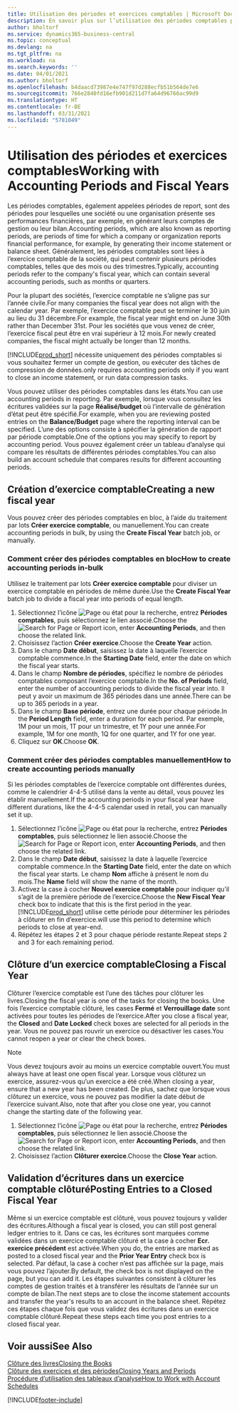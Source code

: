 ```yaml
---
title: Utilisation des périodes et exercices comptables | Microsoft Docs
description: En savoir plus sur l’utilisation des périodes comptables pour définir le moment où votre société fait état de ses performances financières.
author: bholtorf
ms.service: dynamics365-business-central
ms.topic: conceptual
ms.devlang: na
ms.tgt_pltfrm: na
ms.workload: na
ms.search.keywords: ''
ms.date: 04/01/2021
ms.author: bholtorf
ms.openlocfilehash: b4daacd73987e4e747f97d288ecfb51b564de7e6
ms.sourcegitcommit: 766e2840fd16efb901d211d7fa64d96766ac99d9
ms.translationtype: HT
ms.contentlocale: fr-BE
ms.lasthandoff: 03/31/2021
ms.locfileid: "5781049"
---
```

# <a name="working-with-accounting-periods-and-fiscal-years"></a><span data-ttu-id="7f2b2-103">Utilisation des périodes et exercices comptables</span><span class="sxs-lookup"><span data-stu-id="7f2b2-103">Working with Accounting Periods and Fiscal Years</span></span>

<span data-ttu-id="7f2b2-104">Les périodes comptables, également appelées périodes de report, sont des périodes pour lesquelles une société ou une organisation présente ses performances financières, par exemple, en générant leurs comptes de gestion ou leur bilan.</span><span class="sxs-lookup"><span data-stu-id="7f2b2-104">Accounting periods, which are also known as reporting periods, are periods of time for which a company or organization reports financial performance, for example, by generating their income statement or balance sheet.</span></span> <span data-ttu-id="7f2b2-105">Généralement, les périodes comptables sont liées à l’exercice comptable de la société, qui peut contenir plusieurs périodes comptables, telles que des mois ou des trimestres.</span><span class="sxs-lookup"><span data-stu-id="7f2b2-105">Typically, accounting periods refer to the company's fiscal year, which can contain several accounting periods, such as months or quarters.</span></span>

<span data-ttu-id="7f2b2-106">Pour la plupart des sociétés, l’exercice comptable ne s’aligne pas sur l’année civile.</span><span class="sxs-lookup"><span data-stu-id="7f2b2-106">For many companies the fiscal year does not align with the calendar year.</span></span> <span data-ttu-id="7f2b2-107">Par exemple, l’exercice comptable peut se terminer le 30 juin au lieu du 31 décembre.</span><span class="sxs-lookup"><span data-stu-id="7f2b2-107">For example, the fiscal year might end on June 30th rather than December 31st.</span></span> <span data-ttu-id="7f2b2-108">Pour les sociétés que vous venez de créer, l’exercice fiscal peut être en vrai supérieur à 12 mois.</span><span class="sxs-lookup"><span data-stu-id="7f2b2-108">For newly created companies, the fiscal might actually be longer than 12 months.</span></span>  

[!INCLUDE[prod_short](includes/prod_short.md)] <span data-ttu-id="7f2b2-109">nécessite uniquement des périodes comptables si vous souhaitez fermer un compte de gestion, ou exécuter des tâches de compression de données.</span><span class="sxs-lookup"><span data-stu-id="7f2b2-109">only requires accounting periods only if you want to close an income statement, or run data compression tasks.</span></span> 

<span data-ttu-id="7f2b2-110">Vous pouvez utiliser des périodes comptables dans les états.</span><span class="sxs-lookup"><span data-stu-id="7f2b2-110">You can use accounting periods in reporting.</span></span> <span data-ttu-id="7f2b2-111">Par exemple, lorsque vous consultez les écritures validées sur la page **Réalisé/budget** où l’intervalle de génération d’état peut être spécifié.</span><span class="sxs-lookup"><span data-stu-id="7f2b2-111">For example, when you are reviewing posted entries on the **Balance/Budget** page where the reporting interval can be specified.</span></span> <span data-ttu-id="7f2b2-112">L’une des options consiste à spécifier la génération de rapport par période comptable.</span><span class="sxs-lookup"><span data-stu-id="7f2b2-112">One of the options you may specify to report by accounting period.</span></span> <span data-ttu-id="7f2b2-113">Vous pouvez également créer un tableau d’analyse qui compare les résultats de différentes périodes comptables.</span><span class="sxs-lookup"><span data-stu-id="7f2b2-113">You can also build an account schedule that compares results for different accounting periods.</span></span>

## <a name="creating-a-new-fiscal-year"></a><span data-ttu-id="7f2b2-114">Création d’exercice comptable</span><span class="sxs-lookup"><span data-stu-id="7f2b2-114">Creating a new fiscal year</span></span>

<span data-ttu-id="7f2b2-115">Vous pouvez créer des périodes comptables en bloc, à l’aide du traitement par lots **Créer exercice comptable**, ou manuellement.</span><span class="sxs-lookup"><span data-stu-id="7f2b2-115">You can create accounting periods in bulk, by using the **Create Fiscal Year** batch job, or manually.</span></span>

### <a name="how-to-create-accounting-periods-in-bulk"></a><span data-ttu-id="7f2b2-116">Comment créer des périodes comptables en bloc</span><span class="sxs-lookup"><span data-stu-id="7f2b2-116">How to create accounting periods in-bulk</span></span>

<span data-ttu-id="7f2b2-117">Utilisez le traitement par lots **Créer exercice comptable** pour diviser un exercice comptable en périodes de même durée.</span><span class="sxs-lookup"><span data-stu-id="7f2b2-117">Use the **Create Fiscal Year** batch job to divide a fiscal year into periods of equal length.</span></span>  

1. <span data-ttu-id="7f2b2-118">Sélectionnez l’icône ![Page ou état pour la recherche](media/ui-search/search_small.png "Icône Page ou état pour la recherche"), entrez **Périodes comptables**, puis sélectionnez le lien associé.</span><span class="sxs-lookup"><span data-stu-id="7f2b2-118">Choose the ![Search for Page or Report](media/ui-search/search_small.png "Search for Page or Report icon") icon, enter **Accounting Periods**, and then choose the related link.</span></span>  
2. <span data-ttu-id="7f2b2-119">Choisissez l’action **Créer exercice**.</span><span class="sxs-lookup"><span data-stu-id="7f2b2-119">Choose the **Create Year** action.</span></span>  <!--What about the Scheduling option? Should we mention that? There's also the Report Output Type field...-->
3. <span data-ttu-id="7f2b2-120">Dans le champ **Date début**, saisissez la date à laquelle l’exercice comptable commence.</span><span class="sxs-lookup"><span data-stu-id="7f2b2-120">In the **Starting Date** field, enter the date on which the fiscal year starts.</span></span>  
4. <span data-ttu-id="7f2b2-121">Dans le champ **Nombre de périodes**, spécifiez le nombre de périodes comptables composant l’exercice comptable.</span><span class="sxs-lookup"><span data-stu-id="7f2b2-121">In the **No. of Periods** field, enter the number of accounting periods to divide the fiscal year into.</span></span> <span data-ttu-id="7f2b2-122">Il peut y avoir un maximum de 365 périodes dans une année.</span><span class="sxs-lookup"><span data-stu-id="7f2b2-122">There can be up to 365 periods in a year.</span></span>  
5. <span data-ttu-id="7f2b2-123">Dans le champ **Base période**, entrez une durée pour chaque période.</span><span class="sxs-lookup"><span data-stu-id="7f2b2-123">In the **Period Length** field, enter a duration for each period.</span></span> <span data-ttu-id="7f2b2-124">Par exemple, 1M pour un mois, 1T pour un trimestre, et 1Y pour une année.</span><span class="sxs-lookup"><span data-stu-id="7f2b2-124">For example, 1M for one month, 1Q for one quarter, and 1Y for one year.</span></span>  
6. <span data-ttu-id="7f2b2-125">Cliquez sur **OK**.</span><span class="sxs-lookup"><span data-stu-id="7f2b2-125">Choose **OK**.</span></span>  

### <a name="how-to-create-accounting-periods-manually"></a><span data-ttu-id="7f2b2-126">Comment créer des périodes comptables manuellement</span><span class="sxs-lookup"><span data-stu-id="7f2b2-126">How to create accounting periods manually</span></span>

<span data-ttu-id="7f2b2-127">Si les périodes comptables de l’exercice comptable ont différentes durées, comme le calendrier 4-4-5 utilisé dans la vente au détail, vous pouvez les établir manuellement.</span><span class="sxs-lookup"><span data-stu-id="7f2b2-127">If the accounting periods in your fiscal year have different durations, like the 4-4-5 calendar used in retail, you can manually set it up.</span></span>  
  
1. <span data-ttu-id="7f2b2-128">Sélectionnez l’icône ![Page ou état pour la recherche](media/ui-search/search_small.png "Icône Page ou état pour la recherche"), entrez **Périodes comptables**, puis sélectionnez le lien associé.</span><span class="sxs-lookup"><span data-stu-id="7f2b2-128">Choose the ![Search for Page or Report](media/ui-search/search_small.png "Search for Page or Report icon") icon, enter **Accounting Periods**, and then choose the related link.</span></span>  
2. <span data-ttu-id="7f2b2-129">Dans le champ **Date début**, saisissez la date à laquelle l’exercice comptable commence.</span><span class="sxs-lookup"><span data-stu-id="7f2b2-129">In the **Starting Date** field, enter the date on which the fiscal year starts.</span></span> <span data-ttu-id="7f2b2-130">Le champ **Nom** affiche à présent le nom du mois.</span><span class="sxs-lookup"><span data-stu-id="7f2b2-130">The **Name** field will show the name of the month.</span></span>  
3. <span data-ttu-id="7f2b2-131">Activez la case à cocher **Nouvel exercice comptable** pour indiquer qu’il s’agit de la première période de l’exercice.</span><span class="sxs-lookup"><span data-stu-id="7f2b2-131">Choose the **New Fiscal Year** check box to indicate that this is the first period in the year.</span></span> [!INCLUDE[prod_short](includes/prod_short.md)] <span data-ttu-id="7f2b2-132">utilise cette période pour déterminer les périodes à clôturer en fin d’exercice.</span><span class="sxs-lookup"><span data-stu-id="7f2b2-132">will use this period to determine which periods to close at year-end.</span></span>
4. <span data-ttu-id="7f2b2-133">Répétez les étapes 2 et 3 pour chaque période restante.</span><span class="sxs-lookup"><span data-stu-id="7f2b2-133">Repeat steps 2 and 3 for each remaining period.</span></span>  

## <a name="closing-a-fiscal-year"></a><span data-ttu-id="7f2b2-134">Clôture d’un exercice comptable</span><span class="sxs-lookup"><span data-stu-id="7f2b2-134">Closing a Fiscal Year</span></span>

<span data-ttu-id="7f2b2-135">Clôturer l’exercice comptable est l’une des tâches pour clôturer les livres.</span><span class="sxs-lookup"><span data-stu-id="7f2b2-135">Closing the fiscal year is one of the tasks for closing the books.</span></span> <span data-ttu-id="7f2b2-136">Une fois l’exercice comptable clôturé, les cases **Fermé** et **Verrouillage date** sont activées pour toutes les périodes de l’exercice.</span><span class="sxs-lookup"><span data-stu-id="7f2b2-136">After you close a fiscal year, the **Closed** and **Date Locked** check boxes are selected for all periods in the year.</span></span> <span data-ttu-id="7f2b2-137">Vous ne pouvez pas rouvrir un exercice ou désactiver les cases.</span><span class="sxs-lookup"><span data-stu-id="7f2b2-137">You cannot reopen a year or clear the check boxes.</span></span>

> [!NOTE]  
> <span data-ttu-id="7f2b2-138">Vous devez toujours avoir au moins un exercice comptable ouvert.</span><span class="sxs-lookup"><span data-stu-id="7f2b2-138">You must always have at least one open fiscal year.</span></span> <span data-ttu-id="7f2b2-139">Lorsque vous clôturez un exercice, assurez-vous qu’un exercice a été créé.</span><span class="sxs-lookup"><span data-stu-id="7f2b2-139">When closing a year, ensure that a new year has been created.</span></span> <span data-ttu-id="7f2b2-140">De plus, sachez que lorsque vous clôturez un exercice, vous ne pouvez pas modifier la date début de l’exercice suivant.</span><span class="sxs-lookup"><span data-stu-id="7f2b2-140">Also, note that after you close one year, you cannot change the starting date of the following year.</span></span>

1. <span data-ttu-id="7f2b2-141">Sélectionnez l’icône ![Page ou état pour la recherche](media/ui-search/search_small.png "Icône Page ou état pour la recherche"), entrez **Périodes comptables**, puis sélectionnez le lien associé.</span><span class="sxs-lookup"><span data-stu-id="7f2b2-141">Choose the ![Search for Page or Report](media/ui-search/search_small.png "Search for Page or Report icon") icon, enter **Accounting Periods**, and then choose the related link.</span></span>  
2. <span data-ttu-id="7f2b2-142">Choisissez l’action **Clôturer exercice**.</span><span class="sxs-lookup"><span data-stu-id="7f2b2-142">Choose the **Close Year** action.</span></span>  

## <a name="posting-entries-to-a-closed-fiscal-year"></a><span data-ttu-id="7f2b2-143">Validation d’écritures dans un exercice comptable clôturé</span><span class="sxs-lookup"><span data-stu-id="7f2b2-143">Posting Entries to a Closed Fiscal Year</span></span>

<span data-ttu-id="7f2b2-144">Même si un exercice comptable est clôturé, vous pouvez toujours y valider des écritures.</span><span class="sxs-lookup"><span data-stu-id="7f2b2-144">Although a fiscal year is closed, you can still post general ledger entries to it.</span></span> <span data-ttu-id="7f2b2-145">Dans ce cas, les écritures sont marquées comme validées dans un exercice comptable clôturé et la case à cocher **Ecr. exercice précédent** est activée.</span><span class="sxs-lookup"><span data-stu-id="7f2b2-145">When you do, the entries are marked as posted to a closed fiscal year and the **Prior Year Entry** check box is selected.</span></span> <span data-ttu-id="7f2b2-146">Par défaut, la case à cocher n’est pas affichée sur la page, mais vous pouvez l’ajouter.</span><span class="sxs-lookup"><span data-stu-id="7f2b2-146">By default, the check box is not displayed on the page, but you can add it.</span></span> <span data-ttu-id="7f2b2-147">Les étapes suivantes consistent à clôturer les comptes de gestion traités et à transférer les résultats de l’année sur un compte de bilan.</span><span class="sxs-lookup"><span data-stu-id="7f2b2-147">The next steps are to close the income statement accounts and transfer the year's results to an account in the balance sheet.</span></span> <span data-ttu-id="7f2b2-148">Répétez ces étapes chaque fois que vous validez des écritures dans un exercice comptable clôturé.</span><span class="sxs-lookup"><span data-stu-id="7f2b2-148">Repeat these steps each time you post entries to a closed fiscal year.</span></span>

## <a name="see-also"></a><span data-ttu-id="7f2b2-149">Voir aussi</span><span class="sxs-lookup"><span data-stu-id="7f2b2-149">See Also</span></span>

[<span data-ttu-id="7f2b2-150">Clôture des livres</span><span class="sxs-lookup"><span data-stu-id="7f2b2-150">Closing the Books</span></span>](year-close-books.md)  
[<span data-ttu-id="7f2b2-151">Clôture des exercices et des périodes</span><span class="sxs-lookup"><span data-stu-id="7f2b2-151">Closing Years and Periods</span></span>](year-close-years-periods.md)  
[<span data-ttu-id="7f2b2-152">Procédure d’utilisation des tableaux d’analyse</span><span class="sxs-lookup"><span data-stu-id="7f2b2-152">How to Work with Account Schedules</span></span>](bi-how-work-account-schedule.md)  


[!INCLUDE[footer-include](includes/footer-banner.md)]